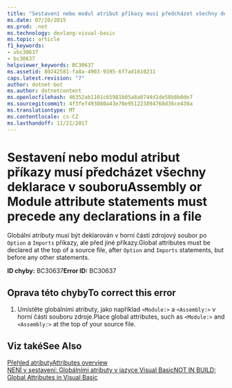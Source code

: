 ```yaml
---
title: "Sestavení nebo modul atribut příkazy musí předcházet všechny deklarace v souboru"
ms.date: 07/20/2015
ms.prod: .net
ms.technology: devlang-visual-basic
ms.topic: article
f1_keywords:
- vbc30637
- bc30637
helpviewer_keywords: BC30637
ms.assetid: 80242581-fa8a-4903-9395-6f7ad1610231
caps.latest.revision: "7"
author: dotnet-bot
ms.author: dotnetcontent
ms.openlocfilehash: 46352ab1101c65981b05a8a0744d1de58b8b0de7
ms.sourcegitcommit: 4f3fef493080a43e70e951223894768d36ce430a
ms.translationtype: MT
ms.contentlocale: cs-CZ
ms.lasthandoff: 11/21/2017
---
```

# <a name="assembly-or-module-attribute-statements-must-precede-any-declarations-in-a-file"></a><span data-ttu-id="6357a-102">Sestavení nebo modul atribut příkazy musí předcházet všechny deklarace v souboru</span><span class="sxs-lookup"><span data-stu-id="6357a-102">Assembly or Module attribute statements must precede any declarations in a file</span></span>
<span data-ttu-id="6357a-103">Globální atributy musí být deklarován v horní části zdrojový soubor po `Option` a `Imports` příkazy, ale před jiné příkazy.</span><span class="sxs-lookup"><span data-stu-id="6357a-103">Global attributes must be declared at the top of a source file, after `Option` and `Imports` statements, but before any other statements.</span></span>  
  
 <span data-ttu-id="6357a-104">**ID chyby:** BC30637</span><span class="sxs-lookup"><span data-stu-id="6357a-104">**Error ID:** BC30637</span></span>  
  
## <a name="to-correct-this-error"></a><span data-ttu-id="6357a-105">Oprava této chyby</span><span class="sxs-lookup"><span data-stu-id="6357a-105">To correct this error</span></span>  
  
1.  <span data-ttu-id="6357a-106">Umístěte globálními atributy, jako například `<Module:>` a `<Assembly:>` v horní části souboru zdroje.</span><span class="sxs-lookup"><span data-stu-id="6357a-106">Place global attributes, such as `<Module:>` and `<Assembly:>` at the top of your source file.</span></span>  
  
## <a name="see-also"></a><span data-ttu-id="6357a-107">Viz také</span><span class="sxs-lookup"><span data-stu-id="6357a-107">See Also</span></span>  
 [<span data-ttu-id="6357a-108">Přehled atributy</span><span class="sxs-lookup"><span data-stu-id="6357a-108">Attributes overview</span></span>](~/docs/visual-basic/programming-guide/concepts/attributes/index.md)  
 [<span data-ttu-id="6357a-109">NENÍ v sestavení: Globálními atributy v jazyce Visual Basic</span><span class="sxs-lookup"><span data-stu-id="6357a-109">NOT IN BUILD: Global Attributes in Visual Basic</span></span>](http://msdn.microsoft.com/en-us/253a32d8-1531-4504-b687-088554ab71d2)
